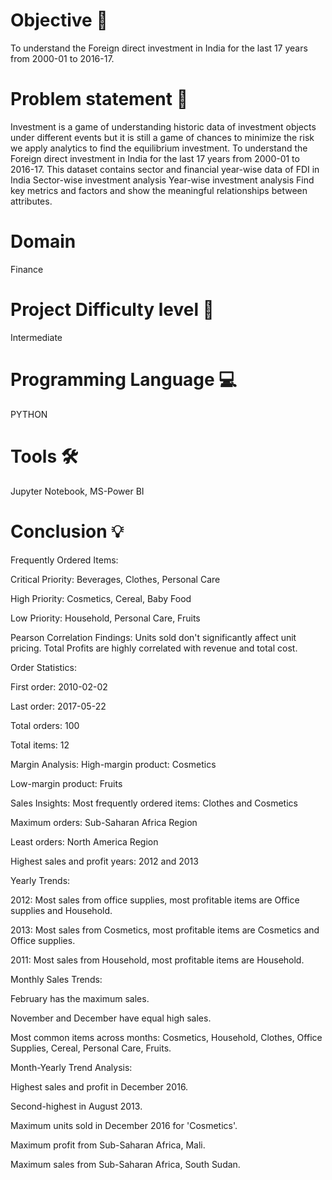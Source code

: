 # Objective 🎯
To understand the Foreign direct investment in India for the last 17 years from 2000-01 to 2016-17.

# Problem statement 📜
Investment is a game of understanding historic data of investment objects under different events but it is still a game of chances to minimize the risk we apply analytics to find the equilibrium investment. To understand the Foreign direct investment in India for the last 17 years from 2000-01 to 2016-17. This dataset contains sector and financial year-wise data of FDI in India Sector-wise investment analysis Year-wise investment analysis Find key metrics and factors and show the meaningful relationships between attributes.

# Domain 
Finance

# Project Difficulty level 🥇
Intermediate

# Programming Language 💻
PYTHON

# Tools 🛠
Jupyter Notebook, MS-Power BI

# Conclusion 💡
Frequently Ordered Items:

Critical Priority: Beverages, Clothes, Personal Care

High Priority: Cosmetics, Cereal, Baby Food

Low Priority: Household, Personal Care, Fruits

Pearson Correlation Findings:
Units sold don't significantly affect unit pricing.
Total Profits are highly correlated with revenue and total cost.

Order Statistics:

First order: 2010-02-02

Last order: 2017-05-22

Total orders: 100

Total items: 12

Margin Analysis:
High-margin product: Cosmetics

Low-margin product: Fruits

Sales Insights:
Most frequently ordered items: Clothes and Cosmetics

Maximum orders: Sub-Saharan Africa Region

Least orders: North America Region

Highest sales and profit years: 2012 and 2013

Yearly Trends:

2012: Most sales from office supplies, most profitable items are Office supplies and Household.

2013: Most sales from Cosmetics, most profitable items are Cosmetics and Office supplies.

2011: Most sales from Household, most profitable items are Household.

Monthly Sales Trends:

February has the maximum sales.

November and December have equal high sales.

Most common items across months: Cosmetics, Household, Clothes, Office Supplies, Cereal, Personal Care, Fruits.


Month-Yearly Trend Analysis:

Highest sales and profit in December 2016.

Second-highest in August 2013.

Maximum units sold in December 2016 for 'Cosmetics'.

Maximum profit from Sub-Saharan Africa, Mali.

Maximum sales from Sub-Saharan Africa, South Sudan.
